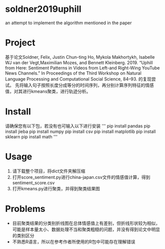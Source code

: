 # soldner2019uphill
an attempt to implement the algorithm mentioned in the paper

Project
====
基于论文Soldner, Felix, Justin Chun-ting Ho, Mykola Makhortykh, Isabelle WJ van der Vegt,Maximilian Mozes, and Bennett Kleinberg. 2019. “Uphill from Here: Sentiment Patterns 
in Videos from Left-and Right-Wing YouTube News Channels.” In Proceedings of the Third Workshop on Natural Language Processing and Computational Social Science, 84–93. 的复现尝试。
先将输入句子按照长度分成等分的时间序列，再分别计算序列特征的情感值，对其进行kmeans聚类，进行轨迹分析。

Install
====
请确保您有以下包，若没有也可输入以下进行安装
'''
pip install pandas
pip install jieba
pip install numpy
pip install csv
pip install matplotlib
pip install sklearn
pip install math
'''

Usage
====
1. 请下载整个项目，将dict文件夹解压缩
2. 打开score_sentiment.py进行china-japan.csv文件的情感值计算，得到sentiment_score.csv
3. 打开kmeans.py进行聚类，并得到聚类结果图

Problems
====
* 目前聚类结果的分类别折线图在总体情感值上有差别，但折线形状较为相似，可能是样本量太小、数据处理不当和聚类粗糙的问题，并没有得到论文中明显的类别区分
* 不熟悉R语言，所以在参考作者所使用的R包中可能存在理解错误
